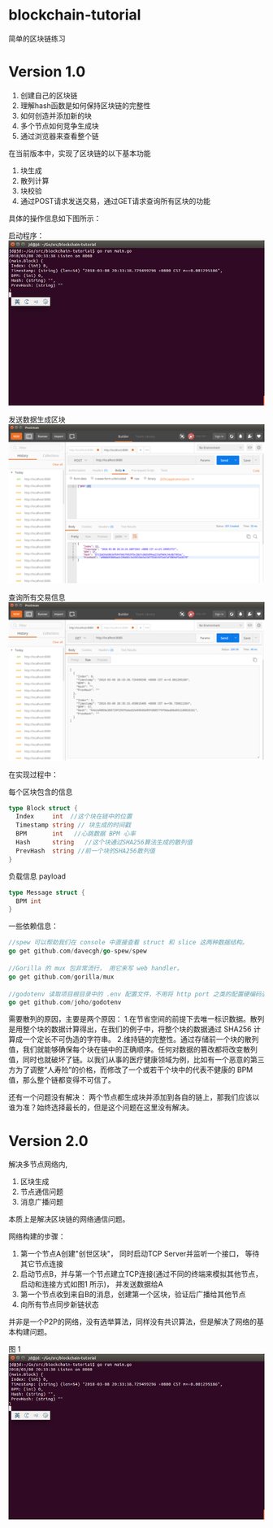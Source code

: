 # blockchain-tutorial
简单的区块链练习


# Version 1.0
1. 创建自己的区块链
2. 理解hash函数是如何保持区块链的完整性
3. 如何创造并添加新的块
4. 多个节点如何竞争生成块
5. 通过浏览器来查看整个链

在当前版本中，实现了区块链的以下基本功能
1. 块生成
2. 散列计算
3. 块校验
4. 通过POST请求发送交易，通过GET请求查询所有区块的功能

具体的操作信息如下图所示：

启动程序：
![启动程序](./doc/images/run-blockchain.png)

发送数据生成区块
![发送交易数据](./doc/images/POST-Add-BLock.png)

查询所有交易信息
![查询所有交易信息](/doc/images/GET-SEARCH-BLOCK.png)

在实现过程中：

每个区块包含的信息
```go
type Block struct {
  Index     int  //这个块在链中的位置
  Timestamp string // 块生成的时间戳
  BPM       int   //心跳数据 BPM 心率
  Hash      string   //这个块通过SHA256算法生成的散列值
  PrevHash  string //前一个块的SHA256散列值
}
```

负载信息 payload
```go
type Message struct {
  BPM int
}
```

一些依赖信息：

```go
//spew 可以帮助我们在 console 中直接查看 struct 和 slice 这两种数据结构。
go get github.com/davecgh/go-spew/spew

//Gorilla 的 mux 包非常流行， 用它来写 web handler。
go get github.com/gorilla/mux

//godotenv 读取项目根目录中的 .env 配置文件，不用将 http port 之类的配置硬编码进代码中
go get github.com/joho/godotenv

```
需要散列的原因，主要是两个原因：
1.在节省空间的前提下去唯一标识数据。散列是用整个块的数据计算得出，在我们的例子中，将整个块的数据通过 SHA256 计算成一个定长不可伪造的字符串。
2.维持链的完整性。通过存储前一个块的散列值，我们就能够确保每个块在链中的正确顺序。任何对数据的篡改都将改变散列值，同时也就破坏了链。以我们从事的医疗健康领域为例，比如有一个恶意的第三方为了调整“人寿险”的价格，而修改了一个或若干个块中的代表不健康的 BPM 值，那么整个链都变得不可信了。

还有一个问题没有解决：
两个节点都生成块并添加到各自的链上，那我们应该以谁为准？始终选择最长的，但是这个问题在这里没有解决。

# Version 2.0
解决多节点网络内,
1. 区块生成
2. 节点通信问题
3. 消息广播问题

本质上是解决区块链的网络通信问题。

网络构建的步骤：
1. 第一个节点A创建"创世区块"， 同时启动TCP Server并监听一个接口， 等待其它节点连接
2. 启动节点B，并与第一个节点建立TCP连接(通过不同的终端来模拟其他节点， 启动和连接方式如图1 所示)， 并发送数据给A
3. 第一个节点收到来自B的消息，创建第一个区块，验证后广播给其他节点
4. 向所有节点同步新链状态


并非是一个P2P的网络，没有选举算法，同样没有共识算法，但是解决了网络的基本构建问题。

图 1
![网络的构建](./doc/images/run-blockchain.png)
